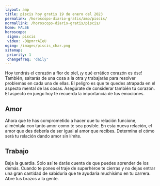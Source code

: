 ```yaml
---
layout: amp
title: piscis hoy gratis 19 de enero del 2023 
permalink: /horoscopo-diario-gratis/amp/piscis/
normallink: /horoscopo-diario-gratis/piscis/
home: FALSE
horoscopo:
 signo: piscis
 video: -DQpmrrAIeU
ogimg: /images/piscis_char.png
sitemap:
 priority: 1
 changefreq: 'daily'
---
```



Hoy tendrás el corazón a flor de piel, ¡y qué errático corazón es ése! También, saltarás de una cosa a la otra y trabajarás para resolver problemas en cada una de ellas. El peligro es que te quedes atrapada en el aspecto mental de las cosas. Asegúrate de considerar también tu corazón. El aspecto en juego hoy te recuerda la importancia de tus emociones.

## Amor

Ahora que te has comprometido a hacer que tu relación funcione, aliméntala con tanto amor como te sea posible. En esta nueva relación, el amor que des debería de ser igual al amor que recibes. Determina el cómo será tu relación dando amor sin límite.

## Trabajo

Baja la guardia. Solo así te darás cuenta de que puedes aprender de los demás. Cuando te pones el traje de superhéroe te cierras y no dejas entrar una gran cantidad de sabiduría que te ayudaría muchísimo en tu carrera. Abre tus brazos a la gente.